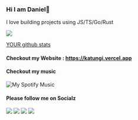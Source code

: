 <!-- <img src="https://github.com/katungi/katungi/blob/master/images/githubcoverpage.png">
 -->
### Hi I am Daniel👋

I love building projects using JS/TS/Go/Rust

![](https://komarev.com/ghpvc/?username=katungi)

[YOUR github stats](https://github-readme-stats.vercel.app/api?username=katungi&show_icons=true&theme=radical)

 #### Checkout my Website : https://katungi.vercel.app

 #### Checkout my music
![My Spotify Music](https://spotify-recently-played-readme.vercel.app/api?user=f5wi1iophluzmchhzxupda6fa)

#### Please follow me on Socialz
[<img src="https://img.shields.io/badge/twitter-%231DA1F2.svg?&style=for-the-badge&logo=twitter&logoColor=white" />](https://twitter.com/WarriorRapid) [<img src="https://img.shields.io/badge/medium-%2312100E.svg?&style=for-the-badge&logo=medium&logoColor=white" />](https://medium.com/@dankatdennis)  [<img src="https://img.shields.io/badge/linkedin-%230077B5.svg?&style=for-the-badge&logo=linkedin&logoColor=white" />](https://www.linkedin.com/in/katungi) [<img src = "https://img.shields.io/badge/instagram-%23E4405F.svg?&style=for-the-badge&logo=instagram&logoColor=white">](https://www.instagram.com/kenyanboydoingthings)

